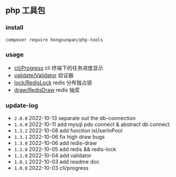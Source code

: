 ## php 工具包

### install 

`composer require hongxunpan/php-tools`

### usage

- [cli/Progress](readme/cli-progress.md) cli 终端下的任务进度显示
- [validate/Validator](readme/validate-validator.md) 验证器
- [lock/RedisLock](readme/redis-lock.md) redis 分布独占锁
- [draw/RedisDraw](readme/redis-draw.md) redis 抽奖

### update-log

 - `2.0.0` 2022-10-13 separate out the db-connection  
 - `1.4.0` 2022-10-11 add mysql pdo connect & abstract db connect
 - `1.3.2` 2022-10-08 add function isUserInPool
 - `1.3.1` 2022-10-06 fix high draw bugs
 - `1.3.0` 2022-10-06 add redis-draw
 - `1.2.0` 2022-10-05 add redis && redis-lock
 - `1.1.0` 2022-10-04 add validator
 - `1.0.1` 2022-10-03 add readme doc
 - `1.0.0` 2022-10-03 cli/progress